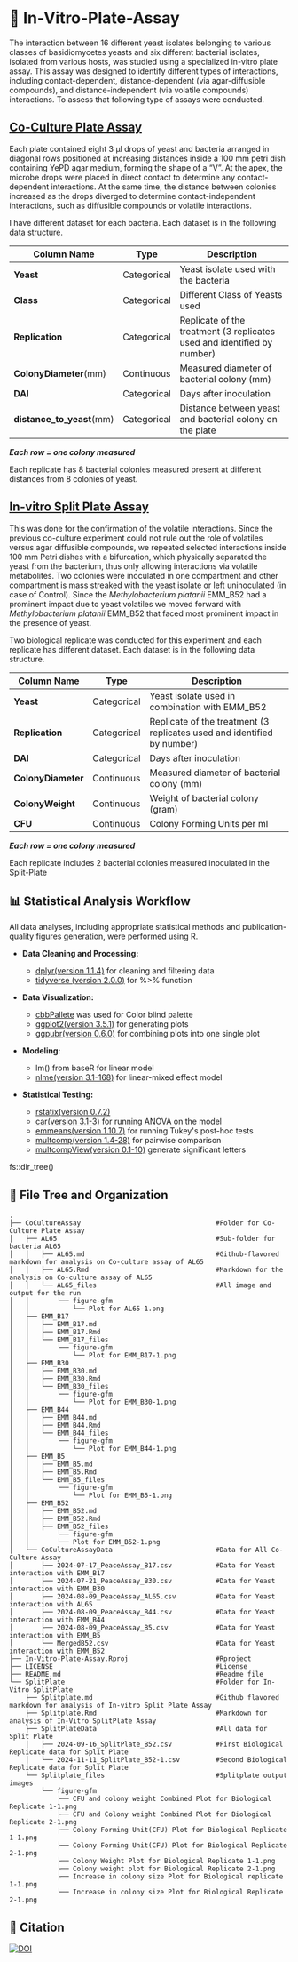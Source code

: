 # 🧫 In-Vitro-Plate-Assay
The interaction between 16 different yeast isolates belonging to various classes of basidiomycetes yeasts and six different bacterial isolates, isolated from various hosts, was studied using a specialized in-vitro plate assay. This assay was designed to identify different types of interactions, including contact-dependent, distance-dependent (via agar-diffusible compounds), and distance-independent (via volatile compounds) interactions. To assess that following type of assays were conducted.  

## [Co-Culture Plate Assay](CoCultureAssay/Co-CultureAssay.Rmd)
Each plate contained eight 3 μl drops of yeast and bacteria arranged in diagonal rows positioned at increasing distances inside a 100 mm petri dish containing YePD agar medium, forming the shape of a “V”. At the apex, the microbe drops were placed in direct contact to determine any contact-dependent interactions. At the same time, the distance between colonies increased as the drops diverged to determine contact-independent interactions, such as diffusible compounds or volatile interactions. 

I have different dataset for each bacteria. Each dataset is in the following data structure.
 
|  Column Name               | Type        | Description                                                            |
|----------------------------|-------------|------------------------------------------------------------------------|
| **Yeast**                  | Categorical | Yeast isolate used with the bacteria                                   |
| **Class**                  | Categorical | Different Class of Yeasts used                                         |
| **Replication**            | Categorical | Replicate of the treatment (3 replicates used and identified by number)|
| **ColonyDiameter**(mm)     | Continuous  | Measured diameter of bacterial colony (mm)                             |
| **DAI**                    | Categorical | Days after inoculation                                                 |
| **distance_to_yeast**(mm)  | Categorical | Distance between yeast and bacterial colony on the plate               |

***Each row = one colony measured*** 

Each replicate has 8 bacterial colonies measured present at different distances from 8 colonies of yeast.


## [In-vitro Split Plate Assay](Splitplate/Splitplate.Rmd)
This was done for the confirmation of the volatile interactions. Since the previous co-culture experiment could not rule out the role of volatiles versus agar diffusible compounds, we repeated selected interactions inside 100 mm Petri dishes with a bifurcation, which physically separated the yeast from the bacterium, thus only allowing interactions via volatile metabolites. Two colonies were inoculated in one compartment and other compartment is mass streaked with the yeast isolate or left uninoculated (in case of Control). Since the *Methylobacterium platanii* EMM_B52 had a prominent impact due to yeast volatiles we moved forward with *Methylobacterium platanii* EMM_B52 that faced most prominent impact in the presence of yeast.

Two biological replicate was conducted for this experiment and each replicate has different dataset. Each dataset is in the following data structure. 

| Column Name                 | Type        | Description                                                        |
|-----------------------------|-------------|--------------------------------------------------------------------|
| **Yeast**                   | Categorical | Yeast isolate used in combination with EMM_B52                     |
| **Replication**             | Categorical | Replicate of the treatment (3 replicates used and identified by number) |
| **DAI**                     | Categorical | Days after inoculation                                             |
| **ColonyDiameter**          | Continuous  | Measured diameter of bacterial colony (mm)                                  |
| **ColonyWeight**            | Continuous  | Weight of bacterial colony (gram)                                    |
| **CFU**                     | Continuous  | Colony Forming Units per ml                     |

***Each row = one colony measured***

Each replicate includes 2 bacterial colonies measured inoculated in the Split-Plate


## **📊 Statistical Analysis Workflow**
All data analyses, including appropriate statistical methods and publication-quality figures generation, were performed using R.

- **Data Cleaning and Processing:** 
    - [dplyr(version 1.1.4)](https://cran.r-project.org/web/packages/dplyr/index.html) for cleaning and filtering data
    - [tidyverse (version 2.0.0)](https://github.com/tidyverse/tidyverse/releases/tag/v2.0.0) for %>% function

- **Data Visualization:** 
  - [cbbPallete](https://ghurault.github.io/HuraultMisc/reference/cbbPalette.html) was used for Color blind palette
  - [ggplot2(version 3.5.1)](https://cloud.r-project.org/web/packages/ggplot2/index.html) for generating plots
  - [ggpubr(version 0.6.0)](https://cran.r-project.org/web/packages/ggpubr/index.html) for combining plots into one single plot

- **Modeling:** 
  - lm() from baseR for linear model
  - [nlme(version 3.1-168)](https://cran.r-project.org/web/packages/nlme/index.html) for linear-mixed effect model 

- **Statistical Testing:** 
  - [rstatix(version 0.7.2)](https://cran.r-project.org/web/packages/rstatix/index.html)
  - [car(version 3.1-3)](https://cran.r-project.org/web/packages/car/index.html) for running ANOVA on the model
  - [emmeans(version 1.10.7)](https://cran.r-project.org/web/packages/emmeans/index.html) for running Tukey's post-hoc tests
  - [multcomp(version 1.4-28)](https://cran.r-project.org/web/packages/multcomp/index.html) for pairwise comparison 
  - [multcompView(version 0.1-10)](https://cran.r-project.org/web/packages/multcompView/index.html) generate significant letters

fs::dir_tree()

## **📝 File Tree and Organization**

```
.
├── CoCultureAssay                                  #Folder for Co-Culture Plate Assay
│   ├── AL65                                        #Sub-folder for bacteria AL65
│   │   ├── AL65.md                                 #Github-flavored markdown for analysis on Co-culture assay of AL65
│   │   ├── AL65.Rmd                                #Markdown for the analysis on Co-culture assay of AL65
│   │   └── AL65_files                              #All image and output for the run
│   │       └── figure-gfm
│   │           └── Plot for AL65-1.png
│   ├── EMM_B17
│   │   ├── EMM_B17.md
│   │   ├── EMM_B17.Rmd
│   │   └── EMM_B17_files
│   │       └── figure-gfm
│   │           └── Plot for EMM_B17-1.png
│   ├── EMM_B30
│   │   ├── EMM_B30.md
│   │   ├── EMM_B30.Rmd
│   │   └── EMM_B30_files
│   │       └── figure-gfm
│   │           └── Plot for EMM_B30-1.png
│   ├── EMM_B44
│   │   ├── EMM_B44.md
│   │   ├── EMM_B44.Rmd
│   │   └── EMM_B44_files
│   │       └── figure-gfm
│   │           └── Plot for EMM_B44-1.png
│   ├── EMM_B5
│   │   ├── EMM_B5.md
│   │   ├── EMM_B5.Rmd
│   │   └── EMM_B5_files
│   │       └── figure-gfm
│   │           └── Plot for EMM_B5-1.png
│   ├── EMM_B52
│   │   ├── EMM_B52.md
│   │   ├── EMM_B52.Rmd
│   │   ├── EMM_B52_files
│   │       └── figure-gfm
│   │       └── Plot for EMM_B52-1.png 
│   └── CoCultureAssayData                          #Data for All Co-Culture Assay          
│       ├── 2024-07-17_PeaceAssay_B17.csv           #Data for Yeast interaction with EMM_B17
│       ├── 2024-07-21_PeaceAssay_B30.csv           #Data for Yeast interaction with EMM_B30
│       ├── 2024-08-09_PeaceAssay_AL65.csv          #Data for Yeast interaction with AL65
│       ├── 2024-08-09_PeaceAssay_B44.csv           #Data for Yeast interaction with EMM_B44
│       ├── 2024-08-09_PeaceAssay_B5.csv            #Data for Yeast interaction with EMM_B5
│       └── MergedB52.csv                           #Data for Yeast interaction with EMM_B52
├── In-Vitro-Plate-Assay.Rproj                      #Rproject
├── LICENSE                                         #License
├── README.md                                       #Readme file
└── SplitPlate                                      #Folder for In-Vitro SplitPlate
    ├── Splitplate.md                               #Github flavored markdown for analysis of In-vitro Split Plate Assay
    ├── Splitplate.Rmd                              #Markdown for analysis of In-Vitro SplitPlate Assay
    ├── SplitPlateData                              #All data for Split Plate
    │   ├── 2024-09-16_SplitPlate_B52.csv           #First Biological Replicate data for Split Plate
    │   └── 2024-11-11_SplitPlate_B52-1.csv         #Second Biological Replicate data for Split Plate
    └── Splitplate_files                            #Splitplate output images
        └── figure-gfm
            ├── CFU and colony weight Combined Plot for Biological Replicate 1-1.png
            ├── CFU and Colony weight Combined Plot for Biological Replicate 2-1.png
            ├── Colony Forming Unit(CFU) Plot for Biological Replicate 1-1.png
            ├── Colony Forming Unit(CFU) Plot for Biological Replicate 2-1.png
            ├── Colony Weight Plot for Biological Replicate 1-1.png
            ├── Colony weight plot for Biological Replicate 2-1.png
            ├── Increase in colony size Plot for Biological replicate 1-1.png
            └── Increase in colony size Plot for Biological Replicate 2-1.png
```

## **📎 Citation**

[![DOI](https://zenodo.org/badge/923872561.svg)](https://doi.org/10.5281/zenodo.15258662)